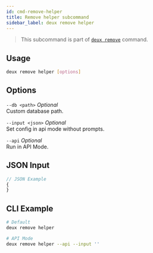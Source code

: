 ```yaml
---
id: cmd-remove-helper
title: Remove helper subcommand
sidebar_label: deux remove helper
---
```


> This subcommand is part of [`deux remove`](cmd-remove.html) command.

## Usage
```bash
deux remove helper [options]
```

## Options
`--db <path>` *Optional*  
Custom database path.

`--input <json>` *Optional*  
Set config in api mode without prompts.

`--api` *Optional*  
Run in API Mode.

## JSON Input
```javascript 
// JSON Example
{
}
```

## CLI Example
```bash
# Default
deux remove helper

# API Mode
deux remove helper --api --input ''
```
